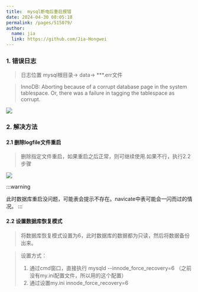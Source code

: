```yaml
---
title:  mysql断电后重启报错
date: 2024-04-30 08:05:18
permalink: /pages/515079/
author: 
  name: jia
  link: https://github.com/Jia-Hongwei
---
```


### 1. 错误日志

> 日志位置  mysql根目录-> data-> ***.err文件

>  InnoDB: Aborting because of a corrupt database page in the system tablespace. Or,  there was a failure in tagging the tablespace  as corrupt.

<img src="https://cdn.jsdelivr.net/gh/Jia-Hongwei/picx-images-hosting@master/20240430/image.syr3d9u4h.webp">

### 2. 解决方法

#### 2.1 删除logfile文件重启
> 删除指定文件重启，如果重启之后正常，则可继续使用.如果不行，执行2.2步骤

<img src="https://cdn.jsdelivr.net/gh/Jia-Hongwei/picx-images-hosting@master/20240430/image.5c0s6chiao.webp">

:::warning 

  此时数据库重启没问题，可能表会提示不存在。navicate中表可能会一闪而过的情况。
:::

#### 2.2 设置数据库恢复模式

> 将数据库恢复模式设置为6，此时数据库的数据都为只读，然后将数据备份出来。

> 设置方式：
> 1. 通过cmd窗口，直接执行 mysqld --innode_force_recovery=6 （之前没有my.ini配置文件，所以用的这个配置）
> 2. 通过设置my.ini innode_force_recovery=6